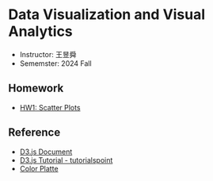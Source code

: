 # Data Visualization and Visual Analytics
- Instructor: 王昱舜
- Sememster: 2024 Fall
## Homework
- [HW1: Scatter Plots](https://chueating1005.github.io/Data-Visualization/Homeworks/HW1/111550093)

## Reference
- [D3.js Document](https://d3js.org/)
- [D3.js Tutorial - tutorialspoint](https://www.tutorialspoint.com/d3js/index.htm)
- [Color Platte](https://coolors.co/)